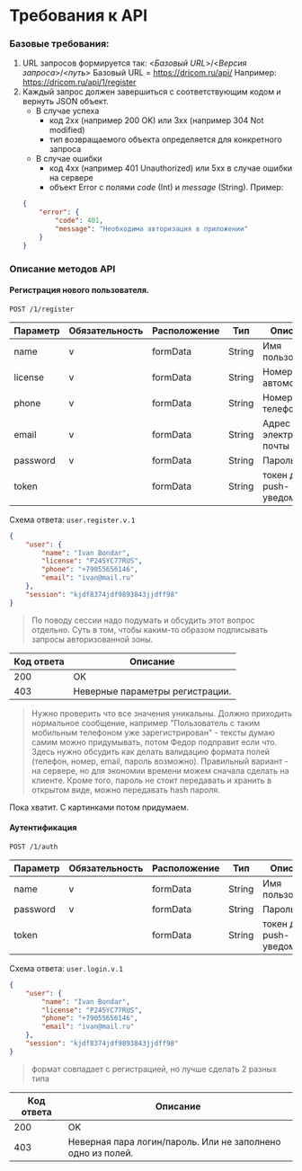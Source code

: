 # Требования к API
### Базовые требования:
1. URL запросов формируется так: 
<*Базовый URL*>/<*Версия запроса*>/<*путь*>
Базовый URL = https://dricom.ru/api/
Например: https://dricom.ru/api/1/register
2. Каждый запрос должен завершиться с соответствующим кодом и вернуть JSON объект. 
    - В случае успеха 
        - код 2xx (например 200 OK) или 3xx (например 304 Not modified)
        - тип возвращаемого объекта определяется для конкретного запроса
    - В случае ошибки
        - код 4xx (например 401 Unauthorized) или 5xx в случае ошибки на сервере 
        - объект Error с полями *code* (Int) и *message* (String). Пример:
    ```json
	{
		"error": {
			"code": 401, 
			"message": "Необходима авторизация в приложении"
		}
	}
	```
### Описание методов API
#### Регистрация нового пользователя.
`POST /1/register`

|Параметр|Обязательность|Расположение|Тип    |Описание
|--------|--------------|------------|-------|---
|name    |      v       |formData    |String |Имя пользователя
|license |      v       |formData    |String |Номер автомобиля
|phone   |      v       |formData    |String |Номер телефона
|email   |      v       |formData    |String |Адрес электронной почты
|password|      v       |formData    |String |Пароль
|token   |              |formData    |String |токен для push-уведомлений

Схема ответа: `user.register.v.1`
```json
{
	"user": {
		"name": "Ivan Bondar",
		"license": "P245YC77RUS",
		"phone": "+79055656146",
		"email": "ivan@mail.ru"
	},
	"session": "kjdf8374jdf9893843jjdff98"
}
```
> По поводу сессии надо подумать и обсудить этот вопрос отдельно. Суть в том, чтобы каким-то образом подписывать запросы авторизованной зоны.

Код ответа|Описание
----------|---
200       |OK
403       | Неверные параметры регистрации.

>Нужно проверить что все значения уникальны.
Должно приходить нормальное сообщение, например "Пользователь с таким мобильным телефоном уже зарегистрирован" - тексты думаю самим можно придумывать, потом Федор подправит если что.
Здесь нужно обсудить как делать валидацию формата полей (телефон, номер, email, пароль возможно). Правильный вариант - на сервере, но для экономии времени можем сначала сделать на клиенте. Кроме того, пароль не стоит передавать и хранить в открытом виде, можно передавать hash пароля.

Пока хватит. С картинками потом придумаем.
#### Аутентификация
`POST /1/auth`

|Параметр|Обязательность|Расположение|Тип    |Описание
|--------|--------------|------------|-------|---
|name    |      v       |formData    |String |Имя пользователя
|password|      v       |formData    |String |Пароль
|token   |              |formData    |String |токен для push-уведомлений
Схема ответа: `user.login.v.1` 
```json
{
	"user": {
		"name": "Ivan Bondar",
		"license": "P245YC77RUS",
		"phone": "+79055656146",
		"email": "ivan@mail.ru"
	},
	"session": "kjdf8374jdf9893843jjdff98"
}
```
>формат совпадает с регистрацией, но лучше сделать 2 разных типа

Код ответа|Описание
----------|---
200       |OK
403       |Неверная пара логин/пароль. Или не заполнено одно из полей.
